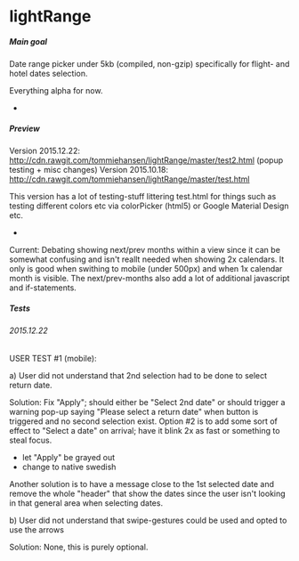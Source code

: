 # lightRange
##### Main goal
Date range picker under 5kb (compiled, non-gzip) specifically for flight- and hotel dates selection.

Everything alpha for now.

-

##### Preview
Version 2015.12.22: http://cdn.rawgit.com/tommiehansen/lightRange/master/test2.html (popup testing + misc changes)
Version 2015.10.18: http://cdn.rawgit.com/tommiehansen/lightRange/master/test.html

This version has a lot of testing-stuff littering test.html for things such as testing different colors etc via colorPicker (html5) or Google Material Design etc.


-

Current:
Debating showing next/prev months within a view since it can be somewhat confusing and isn't reallt needed when showing 2x calendars. It only is good when swithing to mobile (under 500px) and when 1x calendar month is visible. The next/prev-months also add a lot of additional javascript and if-statements.

##### Tests


###### 2015.12.22
USER TEST #1 (mobile):

a) User did not understand that 2nd selection had to be done to select return date.

Solution:
Fix "Apply"; should either be "Select 2nd date" or should trigger a warning pop-up saying "Please select a return date" when button is triggered and no second selection exist.
Option #2 is to add some sort of effect to "Select a date" on arrival; have it blink 2x as fast or something to steal focus.
+ let "Apply" be grayed out
+ change to native swedish

Another solution is to have a message close to the 1st selected date and remove the whole "header" that show the dates since the user isn't looking in that general area when selecting dates.

b) User did not understand that swipe-gestures could be used and opted to use the arrows

Solution: None, this is purely optional.
